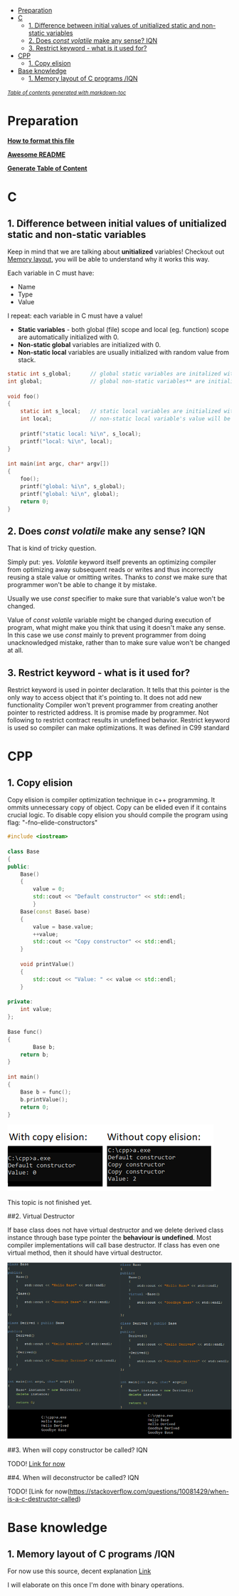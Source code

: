 - [Preparation](#preparation)
- [C](#c)
  * [1. Difference between initial values of unitialized static and non-static variables](#1-difference-between-initial-values-of-unitialized-static-and-non-static-variables)
  * [2. Does *const volatile* make any sense? IQN](#2-does--const-volatile--make-any-sense--iqn)
  * [3. Restrict keyword - what is it used for?](#3-restrict-keyword---what-is-it-used-for-)
- [CPP](#cpp)
  * [1. Copy elision](#1-copy-elision)
- [Base knowledge](#base-knowledge)
  * [1. Memory layout of C programs /IQN](#1-memory-layout-of-c-programs--iqn)

<small><i><a href='http://ecotrust-canada.github.io/markdown-toc/'>Table of contents generated with markdown-toc</a></i></small>



# Preparation

**[How to format this file](https://guides.github.com/features/mastering-markdown)**

**[Awesome README](https://github.com/matiassingers/awesome-readme)**

**[Generate Table of Content](https://ecotrust-canada.github.io/markdown-toc)**

# C


## 1. Difference between initial values of unitialized static and non-static variables

Keep in mind that we are talking about **unitialized** variables!
Checkout out [Memory layout](#1-memory-layout-of-c-programs--iqn), you will be able to understand why it works this way.

Each variable in C must have:
 *  Name
 *	Type
 *	Value
 
 I repeat: each variable in C must have a value!
 * **Static variables** - both global (file) scope and local (eg. function) scope are automatically initialized with 0.
 * **Non-static global** variables are initialized with 0.
 * **Non-static local** variables are usually initialized with random value from stack.
 

```c
static int s_global;      // global static variables are initalized with 0
int global;               // global non-static variables** are initialized with 0
 
void foo()
{
	static int s_local;   // static local variables are initialized with 0, just like global variables
	int local;            // non-static local variable's value will be indetermined, but usually it is random value from stack
	
	printf("static local: %i\n", s_local);
	printf("local: %i\n", local);
}

int main(int argc, char* argv[])
{
	foo();
	printf("global: %i\n", s_global);
	printf("global: %i\n", global);
	return 0;
}
```
## 2. Does *const volatile* make any sense? IQN

That is kind of tricky question.

Simply put: yes. *Volatile* keyword itself prevents an optimizing compiler from optimizing away subsequent reads or writes and thus incorrectly reusing a stale value or omitting writes. Thanks to *const* we make sure that programmer won't be able to change it by mistake.

Usually we use *const* specifier to make sure that variable's value won't be changed.

Value of *const volatile* variable might be changed during execution of program, what might make you think that using it doesn't make any sense. In this case we use *const* mainly to prevent programmer from doing unacknowledged mistake, rather than to make sure value won't be changed at all.

## 3. Restrict keyword - what is it used for?

Restrict keyword is used in pointer declaration. It tells that this pointer is the only way to access object that it's pointing to.
It does not add new functionality
Compiler won't prevent programmer from creating another pointer to restricted address. It is promise made by programmer.
Not following to restrict contract results in undefined behavior.
Restrict keyword is used so compiler can make optimizations.
It was defined in C99 standard

# CPP

## 1. Copy elision

Copy elision is compiler optimization technique in c++ programming. It ommits unnecessary copy of object. Copy can be elided even if it contains crucial logic. 
To disable copy elision you should compile the program using flag: "-fno-elide-constructors"
	
```cpp
#include <iostream>

class Base
{
public:
	Base()
	{
		value = 0;
		std::cout << "Default constructor" << std::endl;
        }
	Base(const Base& base)
	{
		value = base.value;
		++value;
		std::cout << "Copy constructor" << std::endl;
	}
		
	void printValue()
	{
		std::cout << "Value: " << value << std::endl;
	}
			
private:
	int value;
};

Base func()
{
        Base b;
	return b;
}

int main()
{
	Base b = func();
	b.printValue();
	return 0;
}
```
	
![Output ](https://github.com/Letero/KnowledgeSharing/blob/master/Images/ce.png)

This topic is not finished yet.


##2. Virtual Destructor

If base class does not have virtual destructor and we delete derived class instance through base type pointer the **behaviour is undefined**. Most compiler implementations will call base destructor.
If class has even one virtual method, then it should have virtual destructor.


![Example ](https://github.com/Letero/KnowledgeSharing/blob/master/Images/VirtualDestructor.png)

##3. When will copy constructor be called? IQN

TODO!
[Link for now](https://stackoverflow.com/questions/21206359/in-which-situations-is-the-c-copy-constructor-called)

##4. When will deconstructor be called? IQN

TODO!
[Link for now(https://stackoverflow.com/questions/10081429/when-is-a-c-destructor-called)


# Base knowledge

## 1. Memory layout of C programs /IQN

For now use this source, decent explanation
[Link](https://www.geeksforgeeks.org/memory-layout-of-c-program/)

I will elaborate on this once I'm done with binary operations.
	   


